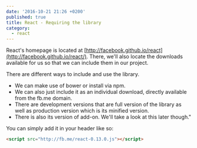 ```yaml
---
date: '2016-10-21 21:26 +0200'
published: true
title: React - Requiring the library
category:
  - react
---
```

React's homepage is located at [http://facebook.github.io/react](http://facebook.github.io/react/). There, we'll also locate the downloads available for us so that we can include them in our project. 

There are different ways to include and use the library.

* We can make use of bower or install via npm. 
* We can also just include it as an individual download, directly available from the fb.me domain. 
* There are development versions that are full version of the library as well as production version which is its minified version. 
* There is also its version of add-on. We'll take a look at this later though."

You can simply add it in your header like so:  
```html
<script src="http://fb.me/react-0.13.0.js"></script>
```
